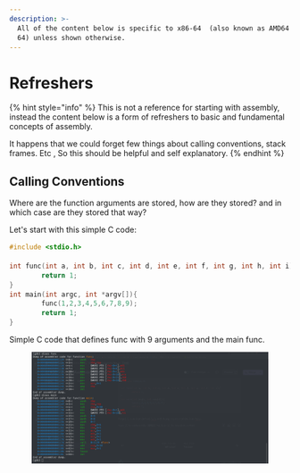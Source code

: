 ```yaml
---
description: >-
  All of the content below is specific to x86-64  (also known as AMD64 or Intel
  64) unless shown otherwise.
---
```


# Refreshers

{% hint style="info" %}
This is not a reference for starting with assembly, instead the content below is a form of refreshers to basic and fundamental concepts of assembly.&#x20;

It happens that we could forget few things about calling conventions, stack frames. Etc , So this should be helpful and self explanatory.
{% endhint %}

## Calling Conventions

Where are the function arguments are stored, how are they stored? and in which case are they stored that way?

Let's start with this simple C code:

```c
#include <stdio.h>

int func(int a, int b, int c, int d, int e, int f, int g, int h, int i){
        return 1;
}
int main(int argc, int *argv[]){
        func(1,2,3,4,5,6,7,8,9);
        return 1;
}
```

Simple C code that defines func with 9 arguments and the main func.&#x20;

<figure><img src="../.gitbook/assets/image (23).png" alt=""><figcaption></figcaption></figure>

